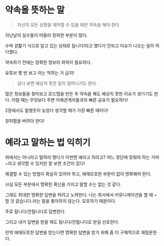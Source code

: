 # 약속을 뜻하는 말

> 자신이 모든 상황을 제어할 수 있을 때만 약속을 해야 한다

지난날의 실수들이 떠올라 창피한 부분이 많다.

수박 겉핥기 식으로 알고 있는 상태로 됩니다!라고 했다가 안되고 이슈가 나오는 일이 허다했다.

약속하기 전에는 정확한 정보의 파악이 필요하다.

유튜브 몇 번 보고 아는 척하는 거 금지!

> 살다 보면 예상치 못한 일이 일어나기도 한다.

많은 정보들을 찾아보고 로드맵을 만든 후 약속을 해도 예상치 못한 이슈가 생기기도 한다. 이럴 때는 무엇보다 주변 이해관계자들과의 빠른 공유가 필요하다!

2장에서도 말했듯이 늦었다 생각할 때가 가장 빠른 때이다!

창피함을 버려야 한다!

# 예라고 말하는 법 익히기

위에서는 아니라고 말하라 했다가 이번엔 예라고 하라고? 어느 장단에 맞춰야 하는 거야~라고 생각할 수 있지만 잘 보면 조건이 있다!

해결할 수 있는 방법이 확실히 있어야 하고, 애매모호한 부분이 없이 명확해야 한다.

사실 모든 부분에서 명확한 확신을 가지고 말할 수는 없는 것 같다.

그래도 최대한 명확한 답변을 하려고 노력한다. 나는 회사에서 커뮤니케이션을 할 때 ~할 것 같습니다.라는 말을 좋아하지 않는다. 모호하기 때문이다.

주로 됩니다/안됩니다로 답변한다.

그리고 내가 답변을 받을 때도 됩니다/안됩니다로 받길 선호한다.

만약 애매모호한 답변을 받는다면 명확한 답변을 받기 위해 좀 더 구체적으로 재질문한다.